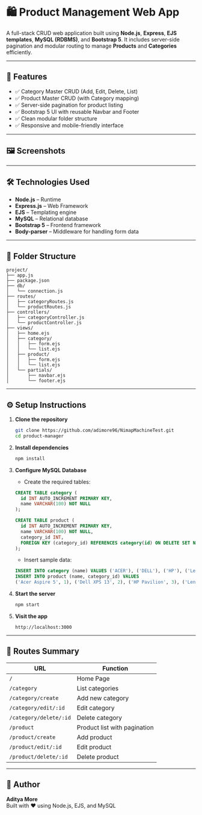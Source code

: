 # 🛍️ Product Management Web App

A full-stack CRUD web application built using **Node.js**, **Express**, **EJS templates**, **MySQL (RDBMS)**, and **Bootstrap 5**. It includes server-side pagination and modular routing to manage **Products** and **Categories** efficiently.

---

## 🚀 Features

- ✅ Category Master CRUD (Add, Edit, Delete, List)
- ✅ Product Master CRUD (with Category mapping)
- ✅ Server-side pagination for product listing
- ✅ Bootstrap 5 UI with reusable Navbar and Footer
- ✅ Clean modular folder structure
- ✅ Responsive and mobile-friendly interface

---

## 🖼️ Screenshots


---

## 🛠️ Technologies Used

- **Node.js** – Runtime
- **Express.js** – Web Framework
- **EJS** – Templating engine
- **MySQL** – Relational database
- **Bootstrap 5** – Frontend framework
- **Body-parser** – Middleware for handling form data

---

## 📁 Folder Structure

```
project/
├── app.js
├── package.json
├── db/
│   └── connection.js
├── routes/
│   ├── categoryRoutes.js
│   └── productRoutes.js
├── controllers/
│   ├── categoryController.js
│   └── productController.js
├── views/
│   ├── home.ejs
│   ├── category/
│   │   ├── form.ejs
│   │   └── list.ejs
│   ├── product/
│   │   ├── form.ejs
│   │   └── list.ejs
│   └── partials/
│       ├── navbar.ejs
│       └── footer.ejs
```

---

## ⚙️ Setup Instructions

1. **Clone the repository**
   ```bash
   git clone https://github.com/adimore96/NimapMachineTest.git
   cd product-manager
   ```

2. **Install dependencies**
   ```bash
   npm install
   ```

3. **Configure MySQL Database**

   - Create the required tables:

   ```sql
   CREATE TABLE category (
     id INT AUTO_INCREMENT PRIMARY KEY,
     name VARCHAR(100) NOT NULL
   );

   CREATE TABLE product (
     id INT AUTO_INCREMENT PRIMARY KEY,
     name VARCHAR(100) NOT NULL,
     category_id INT,
     FOREIGN KEY (category_id) REFERENCES category(id) ON DELETE SET NULL
   );
   ```

   - Insert sample data:

   ```sql
   INSERT INTO category (name) VALUES ('ACER'), ('DELL'), ('HP'), ('Lenovo');
   INSERT INTO product (name, category_id) VALUES 
   ('Acer Aspire 5', 1), ('Dell XPS 13', 2), ('HP Pavilion', 3), ('Lenovo ThinkPad', 4);
   ```

4. **Start the server**
   ```bash
   npm start
   ```

5. **Visit the app**
   ```
   http://localhost:3000
   ```

---

## 📌 Routes Summary

| URL                    | Function                      |
|------------------------|-------------------------------|
| `/`                    | Home Page                     |
| `/category`            | List categories               |
| `/category/create`     | Add new category              |
| `/category/edit/:id`   | Edit category                 |
| `/category/delete/:id` | Delete category               |
| `/product`             | Product list with pagination  |
| `/product/create`      | Add product                   |
| `/product/edit/:id`    | Edit product                  |
| `/product/delete/:id`  | Delete product                |

---

## 📇 Author

**Aditya More**  
Built with ❤️ using Node.js, EJS, and MySQL

